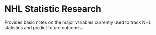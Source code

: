 # NHL Statistic Research

Provides basic notes on the major variables currently used to track NHL statistics and predict future outcomes.
